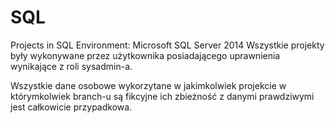 # SQL
Projects in SQL 
Environment: Microsoft SQL Server 2014 
Wszystkie projekty były wykonywane przez użytkownika posiadającego uprawnienia wynikające z roli sysadmin-a.

Wszystkie dane osobowe wykorzytane w jakimkolwiek projekcie w którymkolwiek branch-u są fikcyjne
ich zbieżność z danymi prawdziwymi jest całkowicie przypadkowa.

